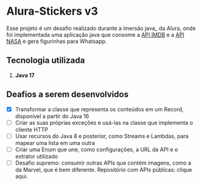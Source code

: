 # Alura-Stickers v3

Esse projeto é um desafio realizado durante a imersão java_ da Alura, onde foi implementada uma aplicação java que consome a [API IMDB](https://imdb-api.com/) e a
[API NASA](https://api.nasa.gov/) e gera figurinhas para Whatsapp.

## Tecnologia utilizada
1. **Java 17**

## Deafios a serem desenvolvidos

- [x] Transformar a classe que representa os conteúdos em um Record, disponível a partir do Java 16
- [ ] Criar as suas próprias exceções e usá-las na classe que implementa o cliente HTTP
- [ ] Usar recursos do Java 8 e posterior, como Streams e Lambdas, para mapear uma lista em uma outra
- [ ] Criar uma Enum que une, como configurações, a URL da API e o extrator utilizado
- [ ] Desafio supremo: consumir outras APIs que contém imagens, como a da Marvel, que é bem diferente. Repositório com APIs públicas: clique aqui.